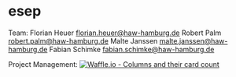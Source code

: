 # esep

Team:
Florian Heuer   florian.heuer@haw-hamburg.de
Robert Palm     robert.palm@haw-hamburg.de
Malte Janssen   malte.janssen@haw-hamburg.de
Fabian Schimke  fabian.schimke@haw-hamburg.de

Project Management:
[![Waffle.io - Columns and their card count](https://badge.waffle.io/fabiansch/esep_sortingmachine.png?columns=all)](https://waffle.io/fabiansch/esep_sortingmachine?utm_source=badge)

